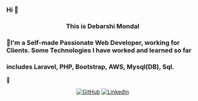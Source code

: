 ### Hi 👋 

<h3 align="center">
	This is Debarshi Mondal
</h3>


<p align="center">
	<h3>🌟I'm a Self-made Passionate Web Developer, working for Clients. Some Technologies I have worked and learned so far </h3>
	<h3> includes Laravel, PHP, Bootstrap, AWS, Mysql(DB), Sql. </h3>🌟
</p>

<p align="center">
	<a href="https://github.com/LENO-DEV/"><img src="https://img.shields.io/github/followers/terrytangyuan.svg?label=GitHub&style=social" alt="GitHub"></a>
	<a href="https://www.linkedin.com/in/debarshi-mondal-b95a59182/"><img src="https://img.shields.io/badge/LinkedIn--_.svg?style=social&logo=linkedin" alt="LinkedIn"></a>
</p>

